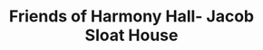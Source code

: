 ---
layout: repo
title: "Friends of Harmony Hall- Jacob Sloat House"
id: 22498
permalink: repos/22498/
---